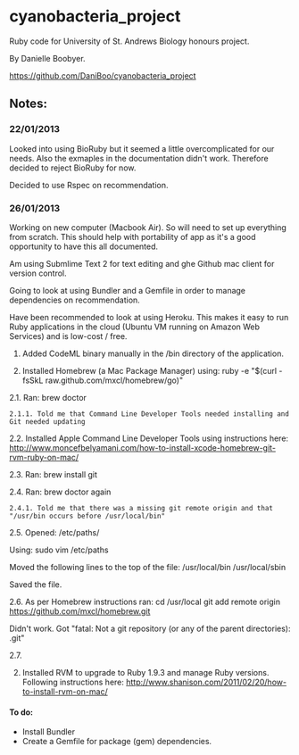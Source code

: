 cyanobacteria_project
=====================

Ruby code for University of St. Andrews Biology honours project.

By Danielle Boobyer.

https://github.com/DaniBoo/cyanobacteria_project


Notes:
---

### 22/01/2013
Looked into using BioRuby but it seemed a little overcomplicated for our needs. Also the exmaples in the documentation didn't work. Therefore decided to reject BioRuby for now.

Decided to use Rspec on recommendation.

### 26/01/2013
Working on new computer (Macbook Air). So will need to set up everything from scratch. This should help with portability of app as it's a good opportunity to have this all documented.

Am using Submlime Text 2 for text editing and ghe Github mac client for version control.

Going to look at using Bundler and a Gemfile in order to manage dependencies on recommendation.

Have been recommended to look at using Heroku. This makes it easy to run Ruby applications in the cloud (Ubuntu VM running on Amazon Web Services) and is low-cost / free.

1. Added CodeML binary manually in the /bin directory of the application.

2. Installed Homebrew (a Mac Package Manager) using:
    ruby -e "$(curl -fsSkL raw.github.com/mxcl/homebrew/go)"

  2.1. Ran:
    brew doctor

    2.1.1. Told me that Command Line Developer Tools needed installing and Git needed updating

  2.2. Installed Apple Command Line Developer Tools using instructions here:
    http://www.moncefbelyamani.com/how-to-install-xcode-homebrew-git-rvm-ruby-on-mac/

  2.3. Ran:
    brew install git

  2.4. Ran:
    brew doctor again

    2.4.1. Told me that there was a missing git remote origin and that "/usr/bin occurs before /usr/local/bin"

  2.5. Opened:
    /etc/paths/

  Using:
    sudo vim /etc/paths

  Moved the following lines to the top of the file:
    /usr/local/bin
    /usr/local/sbin

  Saved the file.

  2.6. As per Homebrew instructions ran:
    cd /usr/local
    git add remote origin https://github.com/mxcl/homebrew.git

  Didn't work. Got "fatal: Not a git repository (or any of the parent directories): .git"

  2.7.


2. Installed RVM to upgrade to Ruby 1.9.3 and manage Ruby versions.
Following instructions here:
http://www.shanison.com/2011/02/20/how-to-install-rvm-on-mac/

#### To do:

- Install Bundler
- Create a Gemfile for package (gem) dependencies.
